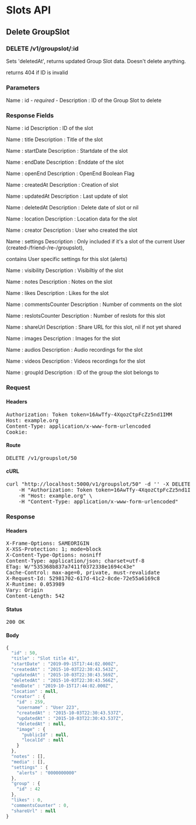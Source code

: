 # Slots API

## Delete GroupSlot

### DELETE /v1/groupslot/:id

Sets &#39;deletedAt&#39;, returns updated Group Slot data. Doesn&#39;t delete anything.

returns 404 if ID is invalid

### Parameters

Name : id *- required -*
Description : ID of the Group Slot to delete


### Response Fields

Name : id
Description : ID of the slot

Name : title
Description : Title of the slot

Name : startDate
Description : Startdate of the slot

Name : endDate
Description : Enddate of the slot

Name : openEnd
Description : OpenEnd Boolean Flag

Name : createdAt
Description : Creation of slot

Name : updatedAt
Description : Last update of slot

Name : deletedAt
Description : Delete date of slot or nil

Name : location
Description : Location data for the slot

Name : creator
Description : User who created the slot

Name : settings
Description : Only included if it&#39;s a slot of the current User (created-/friend-/re-/groupslot),

contains User specific settings for this slot (alerts)

Name : visibility
Description : Visibiltiy of the slot

Name : notes
Description : Notes on the slot

Name : likes
Description : Likes for the slot

Name : commentsCounter
Description : Number of comments on the slot

Name : reslotsCounter
Description : Number of reslots for this slot

Name : shareUrl
Description : Share URL for this slot, nil if not yet shared

Name : images
Description : Images for the slot

Name : audios
Description : Audio recordings for the slot

Name : videos
Description : Videos recordings for the slot

Name : groupId
Description : ID of the group the slot belongs to

### Request

#### Headers

<pre>Authorization: Token token=16AwTfy-4XqozCtpFcZz5nd1IMM
Host: example.org
Content-Type: application/x-www-form-urlencoded
Cookie: </pre>

#### Route

<pre>DELETE /v1/groupslot/50</pre>

#### cURL

<pre class="request">curl &quot;http://localhost:5000/v1/groupslot/50&quot; -d &#39;&#39; -X DELETE \
	-H &quot;Authorization: Token token=16AwTfy-4XqozCtpFcZz5nd1IMM&quot; \
	-H &quot;Host: example.org&quot; \
	-H &quot;Content-Type: application/x-www-form-urlencoded&quot;</pre>

### Response

#### Headers

<pre>X-Frame-Options: SAMEORIGIN
X-XSS-Protection: 1; mode=block
X-Content-Type-Options: nosniff
Content-Type: application/json; charset=utf-8
ETag: W/&quot;535368b837a7411f0372338e1694c43e&quot;
Cache-Control: max-age=0, private, must-revalidate
X-Request-Id: 52981702-617d-41c2-8cde-72e55a6169c8
X-Runtime: 0.053989
Vary: Origin
Content-Length: 542</pre>

#### Status

<pre>200 OK</pre>

#### Body

```javascript
{
  "id" : 50,
  "title" : "Slot title 41",
  "startDate" : "2019-09-15T17:44:02.000Z",
  "createdAt" : "2015-10-03T22:30:43.543Z",
  "updatedAt" : "2015-10-03T22:30:43.569Z",
  "deletedAt" : "2015-10-03T22:30:43.566Z",
  "endDate" : "2019-10-15T17:44:02.000Z",
  "location" : null,
  "creator" : {
    "id" : 259,
    "username" : "User 223",
    "createdAt" : "2015-10-03T22:30:43.537Z",
    "updatedAt" : "2015-10-03T22:30:43.537Z",
    "deletedAt" : null,
    "image" : {
      "publicId" : null,
      "localId" : null
    }
  },
  "notes" : [],
  "media" : [],
  "settings" : {
    "alerts" : "0000000000"
  },
  "group" : {
    "id" : 42
  },
  "likes" : 0,
  "commentsCounter" : 0,
  "shareUrl" : null
}
```
